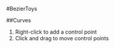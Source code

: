 #BezierToys

##Curves

1. Right-click to add a control point
2. Click and drag to move control points